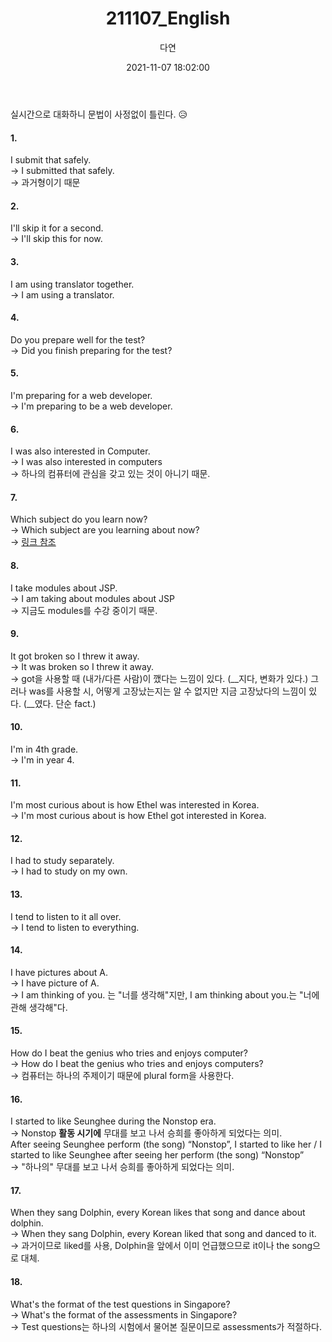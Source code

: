 ﻿---
title: 211107_English
author: 다연
date: 2021-11-07 18:02:00
categories: [Blogging, English]
tags: [English]
---
실시간으로 대화하니 문법이 사정없이 틀린다. 😥

#### 1. 
I submit that safely.  
→ I submitted that safely.  
→ 과거형이기 때문
#### 2. 
I'll skip it for a second.  
→ I'll skip this for now.
#### 3. 
I am using translator together.  
→ I am using a translator.
#### 4. 
Do you prepare well for the test?  
→ Did you finish preparing for the test?
#### 5. 
I'm preparing for a web developer.  
→ I'm preparing to be a web developer.
#### 6. 
I was also interested in Computer.  
→ I was also interested in computers  
→ 하나의 컴퓨터에 관심을 갖고 있는 것이 아니기 때문.
#### 7. 
Which subject do you learn now?  
→ Which subject are you learning about now?  
→ [링크 참조](https://kttistory.tistory.com/4)
#### 8. 
I take modules about JSP.  
→ I am taking about modules about JSP  
→ 지금도 modules를 수강 중이기 때문.
#### 9. 
It got broken so I threw it away.  
→ It was broken so I threw it away.  
→ got을 사용할 때 (내가/다른 사람)이 깼다는 느낌이 있다. (__지다, 변화가 있다.) 그러나 was를 사용할 시, 어떻게 고장났는지는 알 수 없지만 지금 고장났다의 느낌이 있다. (__였다. 단순 fact.)
#### 10. 
I'm in 4th grade.  
→ I'm in year 4.
#### 11. 
I'm most curious about is how Ethel was interested in Korea.  
→ I'm most curious about is how Ethel got interested in Korea.
#### 12. 
I had to study separately.  
→ I had to study on my own.
#### 13. 
I tend to listen to it all over.  
→ I tend to listen to everything.
#### 14. 
I have  pictures about A.  
→ I have picture of A.  
→ I am thinking of you. 는 "너를 생각해"지만, I am thinking about you.는 "너에 관해 생각해"다. 
#### 15. 
How do I beat the genius who tries and enjoys computer?  
→ How do I beat the genius who tries and enjoys computers?  
→ 컴퓨터는 하나의 주제이기 때문에 plural form을 사용한다.
#### 16. 
I started to like Seunghee during the Nonstop era.  
→ Nonstop **활동 시기에** 무대를 보고 나서 승희를 좋아하게 되었다는 의미.  
After seeing Seunghee perform (the song) “Nonstop”, I started to like her / I started to like Seunghee after seeing her perform (the song) “Nonstop”  
→ "하나의" 무대를 보고 나서 승희를 좋아하게 되었다는 의미.
#### 17. 
When they sang Dolphin, every Korean likes that song and dance about dolphin.  
→ When they sang Dolphin, every Korean liked that song and danced to it.  
→ 과거이므로 liked를 사용, Dolphin을 앞에서 이미 언급했으므로 it이나 the song으로 대체.
#### 18. 
What's the format of the test questions in Singapore?  
→ What's the format of the assessments in Singapore?  
→ Test questions는 하나의 시험에서 물어본 질문이므로 assessments가 적절하다.
